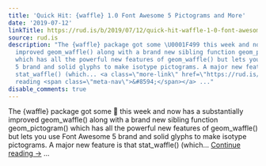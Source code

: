 ```yaml
---
title: 'Quick Hit: {waffle} 1.0 Font Awesome 5 Pictograms and More'
date: '2019-07-12'
linkTitle: https://rud.is/b/2019/07/12/quick-hit-waffle-1-0-font-awesome-5-pictograms-and-more/
source: rud.is
description: "The {waffle} package got some \U0001F499 this week and now has a substantially
  improved geom_waffle() along with a brand new sibling function geom_pictogram()
  which has all the powerful new features of geom_waffle() but lets you use Font Awesome
  5 brand and solid glyphs to make isotype pictograms. A major new feature is that
  stat_waffle() (which... <a class=\"more-link\" href=\"https://rud.is/b/2019/07/12/quick-hit-waffle-1-0-font-awesome-5-pictograms-and-more/\">Continue
  reading <span class=\"meta-nav\">&#8594;</span></a> ..."
disable_comments: true
---
```

The {waffle} package got some 💙 this week and now has a substantially improved geom_waffle() along with a brand new sibling function geom_pictogram() which has all the powerful new features of geom_waffle() but lets you use Font Awesome 5 brand and solid glyphs to make isotype pictograms. A major new feature is that stat_waffle() (which... <a class="more-link" href="https://rud.is/b/2019/07/12/quick-hit-waffle-1-0-font-awesome-5-pictograms-and-more/">Continue reading <span class="meta-nav">&#8594;</span></a> ...